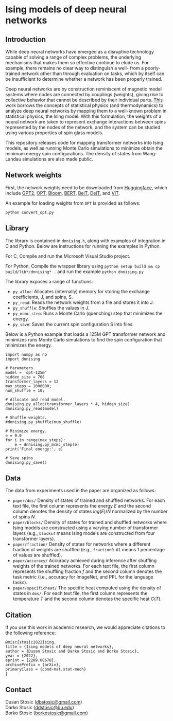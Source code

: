 # Ising models of deep neural networks 

## Introduction
While deep neural networks have emerged as a disruptive technology capable of solving a range of complex problems, the underlying mechanisms that makes them so effective continue to elude us. For example, there remains no clear way to distinguish a well- from a poorly- trained network other than through evaluation on tasks, which by itself can be insufficient to determine whether a network has been properly trained.

Deep neural networks are by construction reminiscent of magnetic model systems where nodes are connected by couplings (weights), giving rise to collective behavior that cannot be described by their individual parts. [This](https://arxiv.org/abs/2209.08678) work borrows the concepts of statistical physics (and thermodynamics) to analyze deep neural networks by mapping them to a well-known problem in statistical physics, the Ising model. With this formulation, the weights of a neural network are taken to represent exchange interactions between spins represented by the nodes of the network, and the system can be studied using various properties of spin glass models.

This repository releases code for mapping transformer networks into Ising models, as well as running Monte Carlo simulations to minimize obtain the minimum energy spin configurations. The density of states from Wang-Landau simulations are also made public.

## Network weights
First, the network weights need to be downloaded from [Huggingface](https://huggingface.co/), which include [GPT2](https://huggingface.co/docs/transformers/model_doc/gpt2), [OPT](https://huggingface.co/docs/transformers/model_doc/opt), [Bloom](https://huggingface.co/docs/transformers/model_doc/bloom), [BERT](https://huggingface.co/docs/transformers/model_doc/bert), [BeiT](https://huggingface.co/docs/transformers/model_doc/beit), [DeiT](https://huggingface.co/docs/transformers/model_doc/deit), and [ViT](https://huggingface.co/docs/transformers/model_doc/vit).

An example for loading weights from ```OPT``` is provided as follows:
```
python convert_opt.py
```

## Library
The library is contained in `dnnising.h`, along with examples of integration in C and Python. Below are instructions for running the examples in Python.

For C,
Compile and run the Microsoft Visual Studio project.

For Python,
Compile the wrapper library using ```python setup build && cp build/lib*/dnnising* .``` and run the example ```python dnnising.py```

The library exposes a range of functions:

* ```py_alloc```: Allocates (internally) memory for storing the exchange coefficients, J, and spins, S.
* ```py_read```: Reads the network weights from a file and stores it into J.
* ```py_shuffle```: Shuffles the values in J.
* ```py_mcmc_step```: Runs a Monte Carlo (quenching) step that minimizes the energy.
* ```py_save```: Saves the current spin configuration S into files.


Below is a Python example that loads a 125M GPT transformer network and minimizes runs Monte Carlo simulations to find the spin configuration that minimizes the energy.
```
import numpy as np
import dnnising

# Parameters.
model = 'opt-125m'
hidden_size = 768
transformer_layers = 12
max_steps = 1000000;
num_shuffle = 10;

# Allocate and read model.
dnnising.py_alloc(transformer_layers * 4, hidden_size)
dnnising.py_read(model)

# Shuffle weights.
#dnnising.py_shuffle(num_shuffle)

# Minimize energy.
e = 0.0
for i in range(max_steps):
    e = dnnising.py_mcmc_step(e)
print('Final energy:', e)

# Save spins.
dnnising.py_save()
```

## Data
The data from experiments used in the paper are organized as follows:
* `paper/dos/` Density of states of trained and shuffled networks. For each text file, the first column represents the energy $E$ and the second column denotes the density of states $ln g(E)/N$ normalized by the number of spins $N$.
* `paper/blocks/` Density of states for trained and shuffled networks where Ising models are constructed using a varying number of transformer layers (e.g., `blocks4` means Ising models are constructed from four transformer layers).
* `paper/fraction/` Density of states for networks where a different fraction of weights are shuffled (e.g., `fraction0.01` means $1$ percentage of values are shuffled).
* `paper/accuracy/` Accuracy achieved during inference after shuffling weights of the trained networks. For each text file, the first column represents the shuffling fraction $f$ and the second column denotes the task metric (i.e., accuracy for ImageNet, and PPL for the language tasks).
* `paper/specificheat/` The specific heat computed using the density of states in `dos/`. For each text file, the first column represents the temperature $T$ and the second column denotes the specific heat $C(T)$.

## Citation
If you use this work in academic research, we would appreciate citations to the following reference:

```
@misc{stosic2022ising,
title = {Ising models of deep neural networks}, 
author = {Dusan Stosic and Darko Stosic and Borko Stosic},
year = {2022},
eprint = {2209.08678},
archivePrefix = {arXiv},
primaryClass = {cond-mat.stat-mech}
}
```

## Contact
Dusan Stosic (dbstosic@gmail.com)<br/>
Darko Stosic (ddstosic@bu.edu)<br/>
Borko Stosic (borkostosic@gmail.com)
